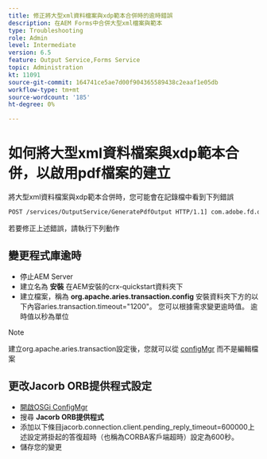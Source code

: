 ```yaml
---
title: 修正將大型xml資料檔案與xdp範本合併時的逾時錯誤
description: 在AEM Forms中合併大型xml檔案與範本
type: Troubleshooting
role: Admin
level: Intermediate
version: 6.5
feature: Output Service,Forms Service
topic: Administration
kt: 11091
source-git-commit: 164741ce5ae7d00f904365589438c2eaaf1e05db
workflow-type: tm+mt
source-wordcount: '185'
ht-degree: 0%

---
```


# 如何將大型xml資料檔案與xdp範本合併，以啟用pdf檔案的建立

將大型xml資料檔案與xdp範本合併時，您可能會在記錄檔中看到下列錯誤

```txt
POST /services/OutputService/GeneratePdfOutput HTTP/1.1] com.adobe.fd.output.internal.exception.OutputServiceException AEM_OUT_001_003:Unexpected Exception: client timeout reached org.omg.CORBA.TIMEOUT: client timeout reached
```

若要修正上述錯誤，請執行下列動作

## 變更程式庫逾時

* 停止AEM Server
* 建立名為 **安裝** 在AEM安裝的crx-quickstart資料夾下
* 建立檔案，稱為 **org.apache.aries.transaction.config** 安裝資料夾下方的以下內容aries.transaction.timeout=&quot;1200&quot;。 您可以根據需求變更逾時值。 逾時值以秒為單位

>[!NOTE]
> 建立org.apache.aries.transaction設定後，您就可以從 [configMgr](http://localhost:4502/system/console/configMgr) 而不是編輯檔案


## 更改Jacorb ORB提供程式設定

* [開啟OSGi ConfigMgr](http://localhost:4502/system/console/configMgr)
* 搜尋 **Jacorb ORB提供程式**
* 添加以下條目jacorb.connection.client.pending_reply_timeout=600000上述設定將掛起的答復超時（也稱為CORBA客戶端超時）設定為600秒。
* 儲存您的變更
